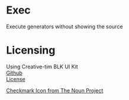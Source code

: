 # Exec
Execute generators without showing the source 

# Licensing

Using Creative-tim BLK UI Kit  
[Github](https://www.creative-tim.com/product/blk-design-system)  
[License](https://github.com/timcreative/freebies/blob/master/LICENSE.md)  
  
[Checkmark Icon from The Noun Project](https://thenounproject.com/search/?q=Checkmark&i=1893164)  
